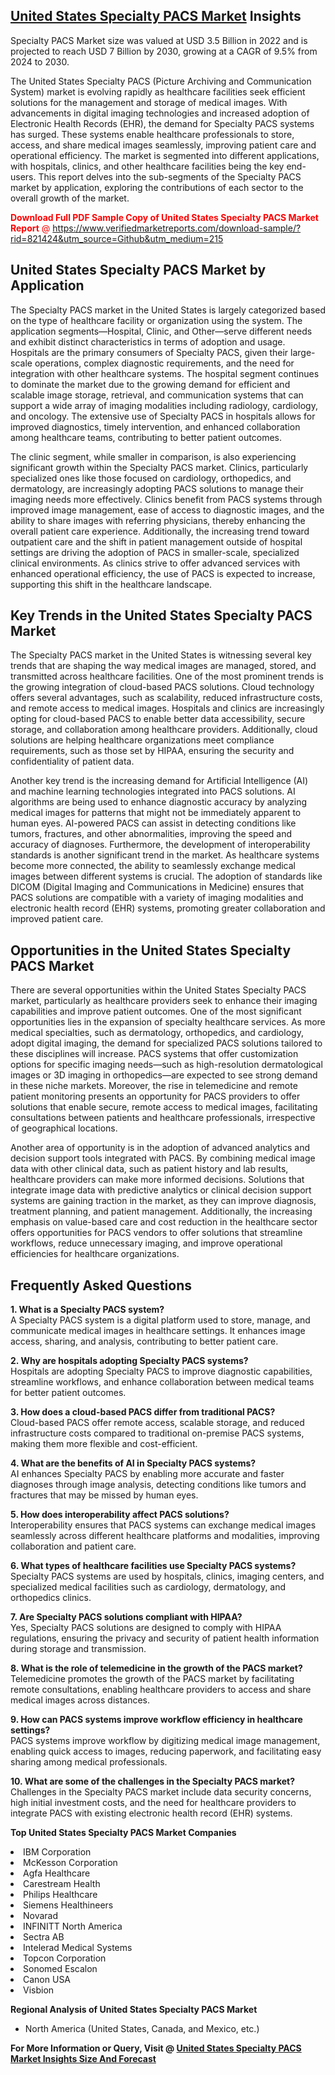 <h2><a href="https://www.verifiedmarketreports.com/download-sample/?rid=821424&amp;utm_source=Github&amp;utm_medium=215" target="_blank">United States Specialty PACS Market</a> Insights</h2><p>Specialty PACS Market size was valued at USD 3.5 Billion in 2022 and is projected to reach USD 7 Billion by 2030, growing at a CAGR of 9.5% from 2024 to 2030.</p><p><p>The United States Specialty PACS (Picture Archiving and Communication System) market is evolving rapidly as healthcare facilities seek efficient solutions for the management and storage of medical images. With advancements in digital imaging technologies and increased adoption of Electronic Health Records (EHR), the demand for Specialty PACS systems has surged. These systems enable healthcare professionals to store, access, and share medical images seamlessly, improving patient care and operational efficiency. The market is segmented into different applications, with hospitals, clinics, and other healthcare facilities being the key end-users. This report delves into the sub-segments of the Specialty PACS market by application, exploring the contributions of each sector to the overall growth of the market. <p><span class=""><span style="color: #ff0000;"><strong>Download Full PDF Sample Copy of United States Specialty PACS Market Report</strong> @ </span><a href="https://www.verifiedmarketreports.com/download-sample/?rid=821424&amp;utm_source=Github&amp;utm_medium=215" target="_blank">https://www.verifiedmarketreports.com/download-sample/?rid=821424&amp;utm_source=Github&amp;utm_medium=215</a></span></p></p> <h2>United States Specialty PACS Market by Application</h2> <p>The Specialty PACS market in the United States is largely categorized based on the type of healthcare facility or organization using the system. The application segments—Hospital, Clinic, and Other—serve different needs and exhibit distinct characteristics in terms of adoption and usage. Hospitals are the primary consumers of Specialty PACS, given their large-scale operations, complex diagnostic requirements, and the need for integration with other healthcare systems. The hospital segment continues to dominate the market due to the growing demand for efficient and scalable image storage, retrieval, and communication systems that can support a wide array of imaging modalities including radiology, cardiology, and oncology. The extensive use of Specialty PACS in hospitals allows for improved diagnostics, timely intervention, and enhanced collaboration among healthcare teams, contributing to better patient outcomes. <p>The clinic segment, while smaller in comparison, is also experiencing significant growth within the Specialty PACS market. Clinics, particularly specialized ones like those focused on cardiology, orthopedics, and dermatology, are increasingly adopting PACS solutions to manage their imaging needs more effectively. Clinics benefit from PACS systems through improved image management, ease of access to diagnostic images, and the ability to share images with referring physicians, thereby enhancing the overall patient care experience. Additionally, the increasing trend toward outpatient care and the shift in patient management outside of hospital settings are driving the adoption of PACS in smaller-scale, specialized clinical environments. As clinics strive to offer advanced services with enhanced operational efficiency, the use of PACS is expected to increase, supporting this shift in the healthcare landscape.</p> <h2>Key Trends in the United States Specialty PACS Market</h2> <p>The Specialty PACS market in the United States is witnessing several key trends that are shaping the way medical images are managed, stored, and transmitted across healthcare facilities. One of the most prominent trends is the growing integration of cloud-based PACS solutions. Cloud technology offers several advantages, such as scalability, reduced infrastructure costs, and remote access to medical images. Hospitals and clinics are increasingly opting for cloud-based PACS to enable better data accessibility, secure storage, and collaboration among healthcare providers. Additionally, cloud solutions are helping healthcare organizations meet compliance requirements, such as those set by HIPAA, ensuring the security and confidentiality of patient data.</p> <p>Another key trend is the increasing demand for Artificial Intelligence (AI) and machine learning technologies integrated into PACS solutions. AI algorithms are being used to enhance diagnostic accuracy by analyzing medical images for patterns that might not be immediately apparent to human eyes. AI-powered PACS can assist in detecting conditions like tumors, fractures, and other abnormalities, improving the speed and accuracy of diagnoses. Furthermore, the development of interoperability standards is another significant trend in the market. As healthcare systems become more connected, the ability to seamlessly exchange medical images between different systems is crucial. The adoption of standards like DICOM (Digital Imaging and Communications in Medicine) ensures that PACS solutions are compatible with a variety of imaging modalities and electronic health record (EHR) systems, promoting greater collaboration and improved patient care.</p> <h2>Opportunities in the United States Specialty PACS Market</h2> <p>There are several opportunities within the United States Specialty PACS market, particularly as healthcare providers seek to enhance their imaging capabilities and improve patient outcomes. One of the most significant opportunities lies in the expansion of specialty healthcare services. As more medical specialties, such as dermatology, orthopedics, and cardiology, adopt digital imaging, the demand for specialized PACS solutions tailored to these disciplines will increase. PACS systems that offer customization options for specific imaging needs—such as high-resolution dermatological images or 3D imaging in orthopedics—are expected to see strong demand in these niche markets. Moreover, the rise in telemedicine and remote patient monitoring presents an opportunity for PACS providers to offer solutions that enable secure, remote access to medical images, facilitating consultations between patients and healthcare professionals, irrespective of geographical locations.</p> <p>Another area of opportunity is in the adoption of advanced analytics and decision support tools integrated with PACS. By combining medical image data with other clinical data, such as patient history and lab results, healthcare providers can make more informed decisions. Solutions that integrate image data with predictive analytics or clinical decision support systems are gaining traction in the market, as they can improve diagnosis, treatment planning, and patient management. Additionally, the increasing emphasis on value-based care and cost reduction in the healthcare sector offers opportunities for PACS vendors to offer solutions that streamline workflows, reduce unnecessary imaging, and improve operational efficiencies for healthcare organizations.</p> <h2>Frequently Asked Questions</h2> <p><b>1. What is a Specialty PACS system?</b><br>A Specialty PACS system is a digital platform used to store, manage, and communicate medical images in healthcare settings. It enhances image access, sharing, and analysis, contributing to better patient care.</p> <p><b>2. Why are hospitals adopting Specialty PACS systems?</b><br>Hospitals are adopting Specialty PACS to improve diagnostic capabilities, streamline workflows, and enhance collaboration between medical teams for better patient outcomes.</p> <p><b>3. How does a cloud-based PACS differ from traditional PACS?</b><br>Cloud-based PACS offer remote access, scalable storage, and reduced infrastructure costs compared to traditional on-premise PACS systems, making them more flexible and cost-efficient.</p> <p><b>4. What are the benefits of AI in Specialty PACS systems?</b><br>AI enhances Specialty PACS by enabling more accurate and faster diagnoses through image analysis, detecting conditions like tumors and fractures that may be missed by human eyes.</p> <p><b>5. How does interoperability affect PACS solutions?</b><br>Interoperability ensures that PACS systems can exchange medical images seamlessly across different healthcare platforms and modalities, improving collaboration and patient care.</p> <p><b>6. What types of healthcare facilities use Specialty PACS systems?</b><br>Specialty PACS systems are used by hospitals, clinics, imaging centers, and specialized medical facilities such as cardiology, dermatology, and orthopedics clinics.</p> <p><b>7. Are Specialty PACS solutions compliant with HIPAA?</b><br>Yes, Specialty PACS solutions are designed to comply with HIPAA regulations, ensuring the privacy and security of patient health information during storage and transmission.</p> <p><b>8. What is the role of telemedicine in the growth of the PACS market?</b><br>Telemedicine promotes the growth of the PACS market by facilitating remote consultations, enabling healthcare providers to access and share medical images across distances.</p> <p><b>9. How can PACS systems improve workflow efficiency in healthcare settings?</b><br>PACS systems improve workflow by digitizing medical image management, enabling quick access to images, reducing paperwork, and facilitating easy sharing among medical professionals.</p> <p><b>10. What are some of the challenges in the Specialty PACS market?</b><br>Challenges in the Specialty PACS market include data security concerns, high initial investment costs, and the need for healthcare providers to integrate PACS with existing electronic health record (EHR) systems.</p> </p><p><strong>Top United States Specialty PACS Market Companies</strong></p><div data-test-id=""><p><li>IBM Corporation</li><li> McKesson Corporation</li><li> Agfa Healthcare</li><li> Carestream Health</li><li> Philips Healthcare</li><li> Siemens Healthineers</li><li> Novarad</li><li> INFINITT North America</li><li> Sectra AB</li><li> Intelerad Medical Systems</li><li> Topcon Corporation</li><li> Sonomed Escalon</li><li> Canon USA</li><li> Visbion</li></p><div><strong>Regional Analysis of&nbsp;United States Specialty PACS Market</strong></div><ul><li dir="ltr"><p dir="ltr">North America&nbsp;(United States, Canada, and Mexico, etc.)</p></li></ul><p><strong>For More Information or Query, Visit @&nbsp;</strong><strong><a href="https://www.verifiedmarketreports.com/product/specialty-pacs-market/?utm_source=Github&amp;utm_medium=215" target="_blank">United States Specialty PACS Market Insights Size And Forecast</a></strong></p></div>
